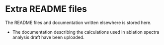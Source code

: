 # Extra README files
The README files and documentation written elsewhere is stored here.
* The documentation describing the calculations used in ablation spectra analysis draft have been uploaded.
